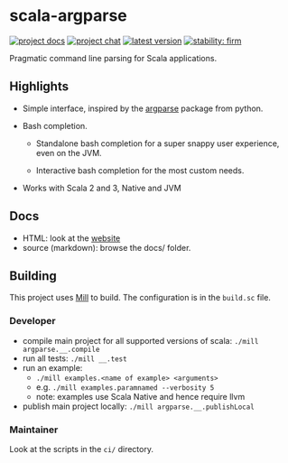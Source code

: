 # scala-argparse

[![project docs](https://img.shields.io/badge/docs-website-blueviolet)](https://jodersky.github.io/scala-argparse)
[![project chat](https://img.shields.io/badge/zulip-join_chat-brightgreen.svg)](https://crashbox.zulipchat.com/#narrow/stream/330744-argparse)
[![latest version][scaladex-badge]][scaladex-link]
[![stability: firm](https://img.shields.io/badge/stability-firm-silver)](https://www.crashbox.io/stability.html)

[scaladex-badge]: https://index.scala-lang.org/jodersky/scala-argparse/argparse/latest.svg
[scaladex-link]: https://index.scala-lang.org/jodersky/scala-argparse/argparse

Pragmatic command line parsing for Scala applications.

## Highlights

- Simple interface, inspired by the
  [argparse](https://docs.python.org/3/library/argparse.html) package from
  python.

- Bash completion.

  - Standalone bash completion for a super snappy user experience, even on the
    JVM.

  - Interactive bash completion for the most custom needs.

- Works with Scala 2 and 3, Native and JVM

## Docs

- HTML: look at the [website](https://jodersky.github.io/scala-argparse)
- source (markdown): browse the docs/ folder.

## Building

This project uses [Mill](https://github.com/com-lihaoyi/mill) to build. The
configuration is in the `build.sc` file.

### Developer

- compile main project for all supported versions of scala: `./mill argparse.__.compile`
- run all tests: `./mill __.test`
- run an example:
  - `./mill examples.<name of example> <arguments>`
  - e.g. `./mill examples.paramnamed --verbosity 5`
  - note: examples use Scala Native and hence require llvm
- publish main project locally: `./mill argparse.__.publishLocal`

### Maintainer

Look at the scripts in the `ci/` directory.
